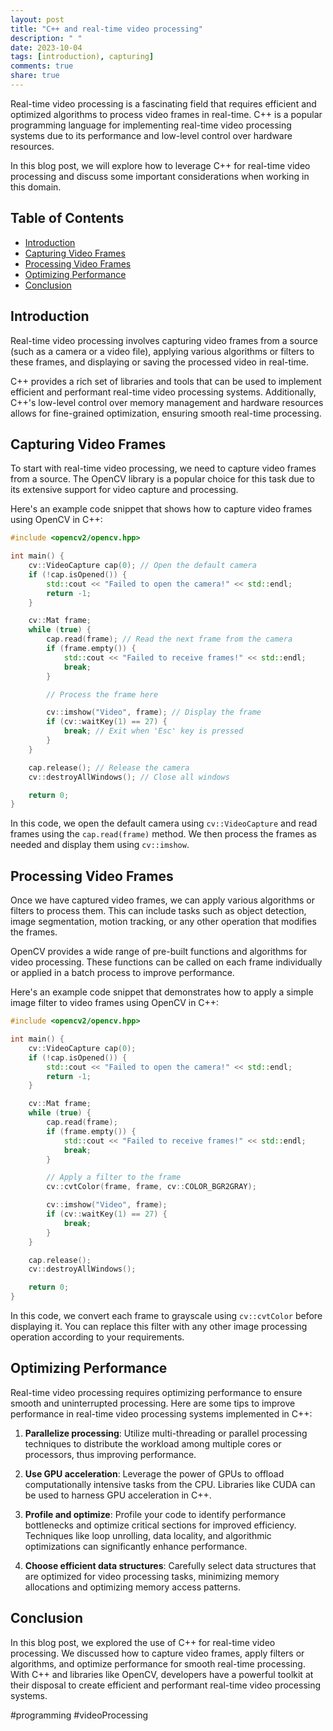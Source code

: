 ```yaml
---
layout: post
title: "C++ and real-time video processing"
description: " "
date: 2023-10-04
tags: [introduction), capturing]
comments: true
share: true
---
```


Real-time video processing is a fascinating field that requires efficient and optimized algorithms to process video frames in real-time. C++ is a popular programming language for implementing real-time video processing systems due to its performance and low-level control over hardware resources.

In this blog post, we will explore how to leverage C++ for real-time video processing and discuss some important considerations when working in this domain.

## Table of Contents
- [Introduction](#introduction)
- [Capturing Video Frames](#capturing-video-frames)
- [Processing Video Frames](#processing-video-frames)
- [Optimizing Performance](#optimizing-performance)
- [Conclusion](#conclusion)

## Introduction <a name="introduction"></a>

Real-time video processing involves capturing video frames from a source (such as a camera or a video file), applying various algorithms or filters to these frames, and displaying or saving the processed video in real-time.

C++ provides a rich set of libraries and tools that can be used to implement efficient and performant real-time video processing systems. Additionally, C++'s low-level control over memory management and hardware resources allows for fine-grained optimization, ensuring smooth real-time processing.

## Capturing Video Frames <a name="capturing-video-frames"></a>

To start with real-time video processing, we need to capture video frames from a source. The OpenCV library is a popular choice for this task due to its extensive support for video capture and processing.

Here's an example code snippet that shows how to capture video frames using OpenCV in C++:

```cpp
#include <opencv2/opencv.hpp>

int main() {
    cv::VideoCapture cap(0); // Open the default camera
    if (!cap.isOpened()) {
        std::cout << "Failed to open the camera!" << std::endl;
        return -1;
    }

    cv::Mat frame;
    while (true) {
        cap.read(frame); // Read the next frame from the camera
        if (frame.empty()) {
            std::cout << "Failed to receive frames!" << std::endl;
            break;
        }

        // Process the frame here

        cv::imshow("Video", frame); // Display the frame
        if (cv::waitKey(1) == 27) {
            break; // Exit when 'Esc' key is pressed
        }
    }

    cap.release(); // Release the camera
    cv::destroyAllWindows(); // Close all windows

    return 0;
}
```

In this code, we open the default camera using `cv::VideoCapture` and read frames using the `cap.read(frame)` method. We then process the frames as needed and display them using `cv::imshow`.

## Processing Video Frames <a name="processing-video-frames"></a>

Once we have captured video frames, we can apply various algorithms or filters to process them. This can include tasks such as object detection, image segmentation, motion tracking, or any other operation that modifies the frames.

OpenCV provides a wide range of pre-built functions and algorithms for video processing. These functions can be called on each frame individually or applied in a batch process to improve performance.

Here's an example code snippet that demonstrates how to apply a simple image filter to video frames using OpenCV in C++:

```cpp
#include <opencv2/opencv.hpp>

int main() {
    cv::VideoCapture cap(0);
    if (!cap.isOpened()) {
        std::cout << "Failed to open the camera!" << std::endl;
        return -1;
    }

    cv::Mat frame;
    while (true) {
        cap.read(frame);
        if (frame.empty()) {
            std::cout << "Failed to receive frames!" << std::endl;
            break;
        }

        // Apply a filter to the frame
        cv::cvtColor(frame, frame, cv::COLOR_BGR2GRAY);

        cv::imshow("Video", frame);
        if (cv::waitKey(1) == 27) {
            break;
        }
    }

    cap.release();
    cv::destroyAllWindows();

    return 0;
}
```

In this code, we convert each frame to grayscale using `cv::cvtColor` before displaying it. You can replace this filter with any other image processing operation according to your requirements.

## Optimizing Performance <a name="optimizing-performance"></a>

Real-time video processing requires optimizing performance to ensure smooth and uninterrupted processing. Here are some tips to improve performance in real-time video processing systems implemented in C++:

1. **Parallelize processing**: Utilize multi-threading or parallel processing techniques to distribute the workload among multiple cores or processors, thus improving performance.

2. **Use GPU acceleration**: Leverage the power of GPUs to offload computationally intensive tasks from the CPU. Libraries like CUDA can be used to harness GPU acceleration in C++.

3. **Profile and optimize**: Profile your code to identify performance bottlenecks and optimize critical sections for improved efficiency. Techniques like loop unrolling, data locality, and algorithmic optimizations can significantly enhance performance.

4. **Choose efficient data structures**: Carefully select data structures that are optimized for video processing tasks, minimizing memory allocations and optimizing memory access patterns.

## Conclusion <a name="conclusion"></a>

In this blog post, we explored the use of C++ for real-time video processing. We discussed how to capture video frames, apply filters or algorithms, and optimize performance for smooth real-time processing. With C++ and libraries like OpenCV, developers have a powerful toolkit at their disposal to create efficient and performant real-time video processing systems.

#programming #videoProcessing
